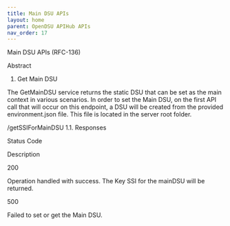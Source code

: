 ```yaml
---
title: Main DSU APIs 
layout: home
parent: OpenDSU APIHub APIs
nav_order: 17
---
```


Main DSU APIs (RFC-136)

Abstract
1. Get Main DSU        

The GetMainDSU service returns the static DSU that can be set as the main context in various scenarios. In order to set the Main DSU, on the first API call that will occur on this endpoint, a DSU will be created from the provided environment.json file. This file is located in the server root folder.

	

/getSSIForMainDSU
1.1. Responses

Status Code
	

Description

200
	

Operation handled with success. The Key SSI for the mainDSU will be returned.

500
	

Failed to set or get the Main DSU.

